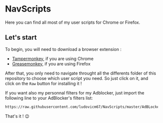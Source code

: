 # NavScripts

Here you can find all most of my user scripts for Chrome or Firefox.

## Let's start

To begin, you will need to download a browser extension :
 - [Tampermonkey](https://chrome.google.com/webstore/detail/tampermonkey/dhdgffkkebhmkfjojejmpbldmpobfkfo), if you are using Chrome
 - [Greasemonkey](https://addons.mozilla.org/fr/firefox/addon/greasemonkey/), if you are using Firefox

After that, you only need to navigate throught all the differents folder of this repository to choose which user script you need. So just click on it, and click on the `Raw` button for installing it !

If you want also my personnal filters for my Adblocker, just import the following line to your AdBlocker's filters list:

```txt
https://raw.githubusercontent.com/ludovicm67/NavScripts/master/AdBLocker_custom_rules.txt
```

That's it ! :wink:
